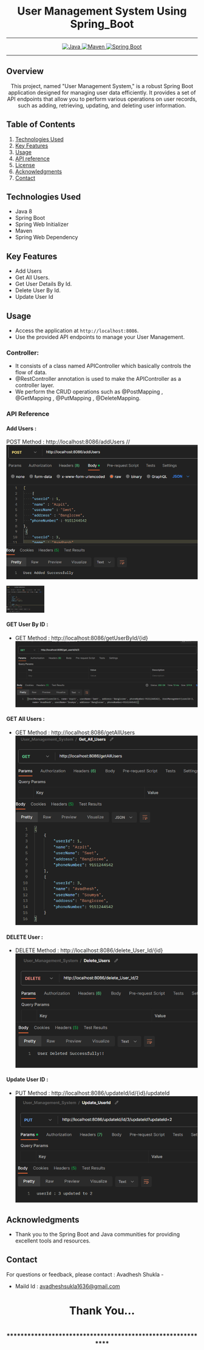# <h1 align = "center"> User Management System Using Spring_Boot </h1>
___ 
<p align="center">
<a href="Java url">
    <img alt="Java" src="https://img.shields.io/badge/Java->=8-darkblue.svg" />
</a>
<a href="Maven url" >
    <img alt="Maven" src="https://img.shields.io/badge/maven-3.1.3-brightgreen.svg" />
</a>
<a href="Spring Boot url" >
    <img alt="Spring Boot" src="https://img.shields.io/badge/Spring Boot-3.0.6-brightgreen.svg" />
</a>
</p>

---

<p align="left">

<!-- Project Description -->
## Overview
<p align="center">This project, named "User Management System," is a robust Spring Boot application designed for managing user data efficiently. It provides a set of API endpoints that allow you to perform various operations on user records, such as adding, retrieving, updating, and deleting user information. 
</p>

<!-- Table of Contents -->
## Table of Contents
1. [Technologies Used](#technologies-used)
2. [Key Features](#key-features)
3. [Usage](#usage)
4. [API reference](#api-reference)
5. [License](#license)
6. [Acknowledgments](#acknowledgments)
7. [Contact](#contact)

<!-- Technologies Used -->
## Technologies Used
- Java 8
- Spring Boot
- Spring Web Initializer
- Maven
- Spring Web Dependency

<!-- Key Features -->
## Key Features
- Add Users
- Get All Users.
- Get User Details By Id.
- Delete User By Id.
- Update User Id

<!-- Usage -->
## Usage
- Access the application at `http://localhost:8086`.
- Use the provided API endpoints to manage your User Management.

### Controller:
- It consists of a class named APIController which basically controls the flow of data.
- @RestController annotation is used to make the APIController as a controller layer.
- We perform the CRUD operations such as @PostMapping , @GetMapping , @PutMapping , @DeleteMapping.

### API Reference

#### Add Users :
POST Method :  http://localhost:8086/addUsers
//![Add Users](https://github.com/Avadheshshukla/User_Management_System_Using_SpringBoot/blob/main/images/Adding_Users.png)

<img src="https://github.com/Avadheshshukla/User_Management_System_Using_SpringBoot/blob/main/images/Adding_Users.png" alt="Image Description" width="100"/>


 #### GET User By ID :
 - GET Method :   http://localhost:8086/getUserById/{id}
![Add Users](https://github.com/Avadheshshukla/User_Management_System_Using_SpringBoot/blob/main/images/get_user_byId.png)

#### GET All Users :
 - GET Method :   http://localhost:8086/getAllUsers
![Add Users](https://github.com/Avadheshshukla/User_Management_System_Using_SpringBoot/blob/main/images/get_All_Users.png)

 #### DELETE User :
 - DELETE Method :   http://localhost:8086/delete_User_Id/{id}
![Add Users](https://github.com/Avadheshshukla/User_Management_System_Using_SpringBoot/blob/main/images/Delete_User.png)

  #### Update User ID :
 - PUT Method :   http://localhost:8086/updateId/id/{id}/updateId
![Add Users](https://github.com/Avadheshshukla/User_Management_System_Using_SpringBoot/blob/main/images/Update_User_Id.png)




 <!-- Acknowledgments -->
## Acknowledgments
- Thank you to the Spring Boot and Java communities for providing excellent tools and resources.

<!-- Contact -->
## Contact
For questions or feedback, please contact : Avadhesh Shukla   -
- Maild Id : avadheshsukla1636@gmail.com

<h1 align="center">Thank You...<h1>
<h3 align = "center"> ***********************************************************<h3>




 
